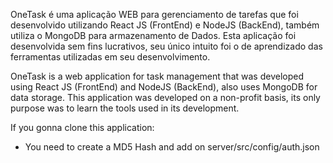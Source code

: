 
OneTask é uma aplicação WEB para gerenciamento de tarefas que foi desenvolvido utilizando React JS (FrontEnd) e NodeJS (BackEnd), também utiliza o MongoDB para armazenamento de Dados. Esta aplicação foi desenvolvida sem fins lucrativos, seu único intuito foi o de aprendizado das ferramentas utilizadas em seu desenvolvimento. 


OneTask is a web application for task management that was developed using React JS (FrontEnd) and NodeJS (BackEnd), also uses MongoDB for data storage. This application was developed on a non-profit basis, its only purpose was to learn the tools used in its development.

If you gonna clone this application:

  - You need to create a MD5 Hash and add on server/src/config/auth.json
